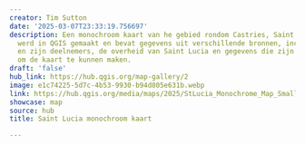 ```yaml
---
creator: Tim Sutton
date: '2025-03-07T23:33:19.756697'
description: Een monochroom kaart van he gebied rondom Castries, Saint Lucia. De kaart
  werd in QGIS gemaakt en bevat gegevens uit verschillende bronnen, inclusief OpenStreetMap
  en zijn deelnemers, de overheid van Saint Lucia en gegevens die zijn gegenereerd
  om de kaart te kunnen maken.
draft: 'false'
hub_link: https://hub.qgis.org/map-gallery/2
image: e1c74225-5d7c-4b53-9930-b94d805e631b.webp
link: https://hub.qgis.org/media/maps/2025/StLucia_Monochrome_Map_Small.png
showcase: map
source: hub
title: Saint Lucia monochroom kaart

---
```

